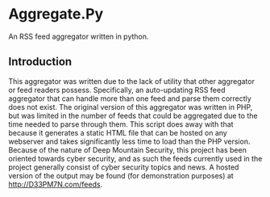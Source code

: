 # Aggregate.Py
An RSS feed aggregator written in python.

Introduction
----------------------
This aggregator was written due to the lack of utility that other aggregator or feed readers possess. Specifically, an auto-updating RSS feed aggregator that can handle more than one feed and parse them correctly does not exist. The original version of this aggregator was written in PHP, but was limited in the number of feeds that could be aggregated due to the time needed to parse through them. This script does away with that because it generates a static HTML file that can be hosted on any webserver and takes significantly less time to load than the PHP version. Because of the nature of Deep Mountain Security, this project has been oriented towards cyber security, and as such the feeds currently used in the project generally consist of cyber security topics and news. A hosted version of the output may be found (for demonstration purposes) at http://D33PM7N.com/feeds.

